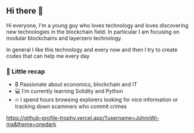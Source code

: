 ## Hi there 👋
Hi everyone, I'm a young guy who loves technology and loves discovering new technologies in the blockchain field. In particular I am focusing on modular blockchains and layerzero technology.

In general I like this technology and every now and then I try to create codes that can help me every day

### 🌱 Little recap 
- ₿ Passionate about economics, blockchain and IT
- 💻 I’m currently learning Solidity and Python
- 🔥 I spend hours browsing explorers looking for nice information or tracking down scammers who commit crimes

https://github-profile-trophy.vercel.app/?username=JohnnWi-ma&theme=onedark
